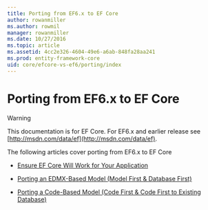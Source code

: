 ```yaml
---
title: Porting from EF6.x to EF Core
author: rowanmiller
ms.author: rowmil
manager: rowanmiller
ms.date: 10/27/2016
ms.topic: article
ms.assetid: 4cc2e326-4604-49e6-a6ab-848fa28aa241
ms.prod: entity-framework-core
uid: core/efcore-vs-ef6/porting/index
---
```

# Porting from EF6.x to EF Core

> [!WARNING]
> This documentation is for EF Core. For EF6.x and earlier release see [http://msdn.com/data/ef](http://msdn.com/data/ef).

The following articles cover porting from EF6.x to EF Core

* [Ensure EF Core Will Work for Your Application](ensure-requirements.md)

* [Porting an EDMX-Based Model (Model First & Database First)](port-edmx.md)

* [Porting a Code-Based Model (Code First & Code First to Existing Database)](port-code.md)
